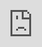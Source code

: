 ```yaml
---
layout: post
date:   2022-04-30
image: "/conflict_urbanism_sp2022/images/csr_thumbnail.png"
title:  "TEST: Riding Through the Advertising Landscapes of NYC"
author: "Hilary Ho, Sarah Abdallah, Moses Narayan Levich"
---
```

#### Proposal  


We will be exploring and documenting the landscape of advertising in New York City’s subway lines and stations. Our process will begin with the selection of several subway lines that will form the scope of the project. Lines will be chosen to cover neighborhoods with a variety of socioeconomic characteristics. We will then create an inventory of advertising in the stations and on the trains themselves along each of these lines, aiming to categorize each ad in several ways (e. g. the type of product or service being promoted, the condition of the ad, and whether it is physical or digital). Finally, we will map our dataset and document the patterns that emerge. Since advertisements are updated relatively frequently, our hope is that our data will provide a snapshot in time of the advertising riders may encounter.

Subway ads are ubiquitous, and they are viewed countless times every day by over a million people across the city. We are interested in examining the content and context of these ads through the lens of infrastructure and infrapolitics. Brian Larkin (2013) invites a discussion of media as infrastructure in the digital age, in which “production has been outsourced, value is produced virtually, infrastructures lie in computer products,” and “the regulation of attention is central to the production of value” (339). Larkin notes the sensory and aesthetic dimensions of infrastructure alongside its practical functions, and visual advertising . Advertising on subways relates to Larkin’s conception of infrastructure in another way: it is the interaction between two infrastructural systems: the physical machinery of the transportation network that carries people across the city, and the informational network of products, services, and ideas constantly being broadcast in train cars and stations.

Our primary anticipated outcomes for our final project are creating our own dataset and subsequent spatial visualization of subway advertising along two (or more) subway lines in New York City. Through observational fieldwork, we aim to categorize the types of subway advertising we see by the types of company/organization sponsoring the advertising, what the content of the ads are, and what medium is being used to display the advertisements (e.g. digital or poster). Moreover, we are also interested in examining what types of ads tend to be shown in the subway car as opposed to in the subway station (from general anecdotal evidence, it seems that advertisements surrounding television/broadway shows and movies tend to be shown in the subway station vs the subway car).

In documenting these advertising typologies, we hope to identify larger patterns regarding the relationship between subway advertising and underlying socioeconomic characteristics by neighborhood. For example, perhaps subway stations with high ridership counts and located in higher income neighborhoods tend to have more digital advertising by startup companies. Further research outside of our observational fieldwork approach might involve looking into how much these subway ads cost, quantifying the monetary lengths that companies go to in order to display subway advertising to commuters.

Datasets that we are considering to use in the final project include MTA subway ridership data, ACS Census Bureau estimates for neighborhood demographic data, and an NYC gentrification index by Harvard Dataverse. Most importantly, we will be creating a dataset of our own through this project which will function as a snapshot of subway advertising for selected subway lines in NYC during a specific time period.

We will use a Borough Boundaries shapefile and the Subway Lines shapefile in order to create our basemap of New York City and our train lines (7, L, R). We will have a separate map that consists of our basemap with the TIGER shapefile, on this map we will add the NYC Gentrification Index and join them through census tract numbers.



#### Please use level 4 headings for major section divisions
(make sure to put two spaces after the end of the heading)

Write **words in bold** like this.

Italics are *similar* and are formatted like this.

To make a paragraph break you need to add two spaces at the end of your line before going to the next line.

See this is now a new paragraph.

Lists are easy:
1. they can be ordered
1. like this
1. notice that the numbers are automatically ordered
  1. use two spaces in front to indent

Or they can just be bullet points:
- like this
* or like this
  - use two spaces
  - to have nested lists

Use Author-Date parenthetical citations following Chicago Manual of Style conventions throughout your document, and add a works cited at the bottom of your post. See Author-Date quick guide [here](https://www-chicagomanualofstyle-org.ezproxy.cul.columbia.edu/tools_citationguide/citation-guide-2.html) for citation conventions.

To include hyperlinks format them like this [text of link](http://c4sr.columbia.edu/).

To embed images first ensure that the file is at least 740px wide. Then place the image file in a folder named for your group in the images folder. Then link to that image using the format here, but replace the file path with the name of your group's folder and appropriate image file name:

![description of image](/conflict_urbanism_sp2022/images/sample_image.png)

If you want to include html files (i.e. an interactive map) host these via your personal github page, and then you can embed them in your document with a iframe. The format looks like this:

<div class="iframe-column"><iframe src="http://levichm.github.io/Conflict_R_Line" style="position:absolute;top:0;left:0;width:100%;height:100%;" frameborder="0"></iframe></div>


All you need to do to use one is replace the url that is between the two " ". Here is an iframe of mapbox tiles:

<div class="iframe-column"><iframe src="https://api.mapbox.com/styles/v1/mapbox/satellite-v9.html?title=true&access_token=pk.eyJ1IjoibWFwYm94IiwiYSI6ImNpejY4NDg1bDA1cjYzM280NHJ5NzlvNDMifQ.d6e-nNyBDtmQCVwVNivz7A#2/0/0" style="position:absolute;top:0;left:0;width:100%;height:100%;" frameborder="0"></iframe></div>
